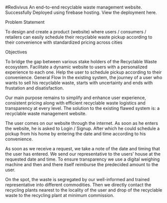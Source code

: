 #Redivivus
An end-to-end recyclable waste management website.
Successfully Deployed using firebase hosting. View the deployment here.

Problem Statement

To design and create a product (website) where users / consumers / retailers can easily schedule their recyclable waste pickup according to their convenience with standardized pricing across cities

Objectives

To bridge the gap between various stake holders of the Recyclable Waste ecosystem.
Facilitate a dynamic website to users with a personalized experience to each one.
Help the user to schedule pickup according to their convenience.
General Flow
In the existing system, the journey of a user who wants to sell his recyclable waste, starts with uncertainty and ends with frustation and disatisfaction.

Our main purpose remains to simplify and enhance user experience, consistent pricing along with efficient recyclable waste logistics and transparency at every level. The solution to the existing flawed system is: a recyclable waste management website.

The user comes on our website through the internet. As soon as he enters the website, he is asked to Login / Signup. After which he could schedule a pickup from his home by entering the date and time according to his convenience.

As soon as we receive a request, we take a note of the date and timing that the user has entered. We send our representative to the users’ house at the requested date and time. To ensure transparency we use a digital weighing machine and then and there itself reimburse the predecided amount to the user.

On the spot, the waste is segregated by our well-informed and trained representative into different commodities. Then we directly contact the recycling plants nearest to the locality of the user and drop of the recyclable waste to the recycling plant at minimum commission.
